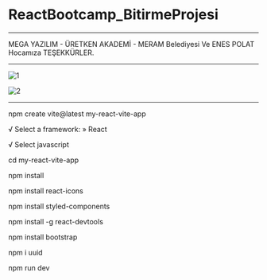 # ReactBootcamp_BitirmeProjesi

----------------------------------------------------------------

MEGA YAZILIM - ÜRETKEN AKADEMİ - MERAM Belediyesi Ve ENES POLAT Hocamıza TEŞEKKÜRLER.

----------------------------------------------------------------

![1](https://github.com/TkN42/ReactBootcamp_BitirmeProjesi/assets/29886553/7b8a254c-afef-40fa-8e1b-3e28e4dd1095)

![2](https://github.com/TkN42/ReactBootcamp_BitirmeProjesi/assets/29886553/6884fca4-ba3f-48f5-af2e-a2e18e3d2dcd)

----------------------------------------------------------------


npm create vite@latest my-react-vite-app

√ Select a framework: » React

√ Select javascript

cd my-react-vite-app

npm install

npm install react-icons

npm install styled-components

npm install -g react-devtools

npm install bootstrap

npm i uuid

npm run dev
